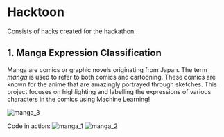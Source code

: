 # Hacktoon
Consists of hacks created for the hackathon.

## 1. Manga Expression Classification

Manga are comics or graphic novels originating from Japan. The term _manga_ is used to refer to both comics and cartooning. These comics are known for the anime that are amazingly portrayed through sketches. This project focuses on highlighting and labelling the expressions of various characters in the comics using Machine Learning!

![manga_3](https://user-images.githubusercontent.com/68627617/125154677-c4dbdb00-e178-11eb-8d61-989b97108659.png)

Code in action:
![manga_1](https://user-images.githubusercontent.com/68627617/125154688-d45b2400-e178-11eb-938e-829e06f89a10.png)
![manga_2](https://user-images.githubusercontent.com/68627617/125154691-d6bd7e00-e178-11eb-86c2-be6496b07ed2.png)
